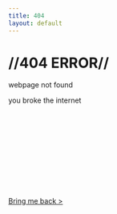 ```yaml
---
title: 404
layout: default
---
```


<div class="four-oh-four">
  <h1>//404 ERROR//</h1>
  <p>webpage not found</p>
  <p>you broke the internet</p>
  
  <br><br><br><br><br><br><br><br><br><br>
  <a href="{{ '/' | absolute_url }}">Bring me back ></a>
</div>